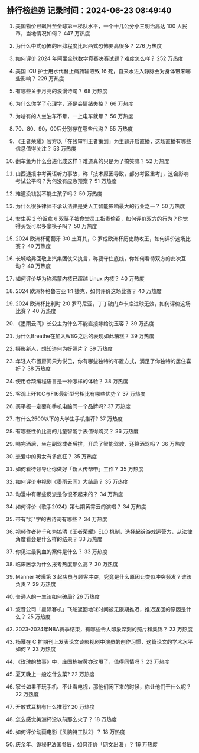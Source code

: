 
## 排行榜趋势 记录时间：2024-06-23 08:49:40
  
  1. 美国物价已飙升至全球第一梯队水平，一个十几公分小三明治高达 100 人民币，当地情况如何？ 447 万热度
    
  2. 为什么中式恐怖的压抑程度比起西式恐怖要高很多？ 276 万热度
    
  3. 如何评价 2024 年阿里全球数学竞赛决赛试题？难度怎么样？ 252 万热度
    
  4. 美国 ICU 护士用水代替止痛药输液致 16 死，自来水进入静脉会对身体带来哪些影响？ 229 万热度
    
  5. 有哪些关于月亮的浪漫诗句？ 68 万热度
    
  6. 为什么你学了心理学，还是会情绪失控？ 66 万热度
    
  7. 为啥有的人坐油车不晕，一上电车就晕？ 56 万热度
    
  8. 70、80、90，00后分别存在哪些代沟？ 55 万热度
    
  9. 《王者荣耀》官方以「在线审判王者策划」为主题开启直播，这场直播有哪些信息值得关注？ 53 万热度
    
  10. 翻车鱼为什么会进化成这样？难道真的只是为了搞笑嘛？ 52 万热度
    
  11. 山西通报中考英语听力事故，称「技术原因导致，部分考区重考」，这会影响考试公平吗？为何没有应急预案？ 51 万热度
    
  12. 难道没钱就不能生孩子吗？ 50 万热度
    
  13. 为什么很多律师不承认法律是受人工智能影响最大的行业之一？ 50 万热度
    
  14. 女生买 2 份饭拿 6 双筷子被食堂员工指责偷窃，如何评价双方的行为？你觉得买饭可以多拿筷子吗？ 50 万热度
    
  15. 2024 欧洲杯葡萄牙 3:0 土耳其，C 罗成欧洲杯历史助攻王，如何评价这场比赛？ 40 万热度
    
  16. 长城哈弗回敬上汽集团仗义执言，称要守住底线，你如何看待双方的此次互动？ 40 万热度
    
  17. 如何评价华为称鸿蒙内核已超越 Linux 内核？ 40 万热度
    
  18. 2024 欧洲杯格鲁吉亚 1:1 捷克，如何评价这场比赛？ 40 万热度
    
  19. 2024 欧洲杯比利时 2:0 罗马尼亚，丁丁破门卢卡库进球无效，如何评价这场比赛？ 40 万热度
    
  20. 《墨雨云间》长公主为什么不能直接嫁给沈玉容？ 39 万热度
    
  21. 为什么Breathe在加入WBG之后的表现如此糟糕？ 39 万热度
    
  22. 摄影新人，想知道何为好照片？ 39 万热度
    
  23. 年轻人布置房间只为悦己，你有哪些独特的布置方式，满足了你独特的居住喜好？ 38 万热度
    
  24. 使用仓颉编程语言是一种怎样的体验？ 38 万热度
    
  25. 客观上歼10C与F16最新型号相比有哪些优势？ 37 万热度
    
  26. 买平板一定要和手机电脑同一个品牌吗? 37 万热度
    
  27. 有什么2500以下的大学生手机推荐? 37 万热度
    
  28. 有哪些性价比高的儿童智能手表值得购买？ 36 万热度
    
  29. 喝完酒后，坐在副驾或者后排，开启了智能驾驶，还算酒驾吗？ 36 万热度
    
  30. 恋爱中的男女有多疯狂？ 35 万热度
    
  31. 如何看待领导让你做好「新人传帮带」工作？ 35 万热度
    
  32. 如何评价电视剧《墨雨云间》大结局？ 35 万热度
    
  33. 动漫中有哪些反派是你恨不起来的？ 34 万热度
    
  34. 如何评价《歌手2024》第七期黄霄云的演唱？ 34 万热度
    
  35. 带有"灯"字的古诗词有哪些？ 34 万热度
    
  36. 视频作者孙千和为搞清《王者荣耀》ELO 机制，选择起诉游戏运营方，从法律角度看会是什么样的结果？ 33 万热度
    
  37. 你见过最狗血的案件是什么？ 33 万热度
    
  38. 临床医学为什么报考热度那么高？ 30 万热度
    
  39. Manner 被曝第 3 起店员与顾客冲突，究竟是什么原因让类似冲突频发？谁该负责？ 29 万热度
    
  40. 普通人的一生该如何破局? 26 万热度
    
  41. 波音公司「星际客机」飞船返回地球时间被无限期推迟，推迟返回的原因是什么？ 25 万热度
    
  42. 2023-2024年NBA赛季结束，有哪些令人印象深刻的照片和集锦？ 23 万热度
    
  43. 杨幂在 C 扩期刊上发表论文谈影视剧中演员的创作习惯，这篇论文的学术水平如何？ 23 万热度
    
  44. 《玫瑰的故事》中，庄国栋被黄亦玫甩了，值得同情吗？ 23 万热度
    
  45. 夏天晚上一般吃什么菜? 22 万热度
    
  46. 家长如果不玩手机、不让看电视，那他们闲下来的时候，你让他们干什么呢？ 22 万热度
    
  47. 开放式耳机有什么推荐? 20 万热度
    
  48. 怎么感觉美洲杯没以前那么火了？ 18 万热度
    
  49. 如何评价动画电影《头脑特工队2》？ 18 万热度
    
  50. 庆余年、诡秘IP法国参展，如何评价「网文出海」？ 16 万热度
    